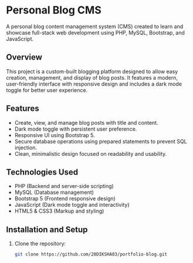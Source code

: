# Personal Blog CMS

A personal blog content management system (CMS) created to learn and showcase full-stack web development using PHP, MySQL, Bootstrap, and JavaScript.

## Overview

This project is a custom-built blogging platform designed to allow easy creation, management, and display of blog posts. It features a modern, user-friendly interface with responsive design and includes a dark mode toggle for better user experience.

## Features

- Create, view, and manage blog posts with title and content.
- Dark mode toggle with persistent user preference.
- Responsive UI using Bootstrap 5.
- Secure database operations using prepared statements to prevent SQL injection.
- Clean, minimalistic design focused on readability and usability.

## Technologies Used

- PHP (Backend and server-side scripting)
- MySQL (Database management)
- Bootstrap 5 (Frontend responsive design)
- JavaScript (Dark mode toggle and interactivity)
- HTML5 & CSS3 (Markup and styling)

## Installation and Setup

1. Clone the repository:
   ```bash
   git clone https://github.com/20DIKSHA03/portfolio-blog.git